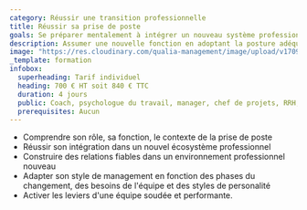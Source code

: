 ```yaml
---
category: Réussir une transition professionnelle
title: Réussir sa prise de poste
goals: Se préparer mentalement à intégrer un nouveau système professionnel
description: Assumer une nouvelle fonction en adoptant la posture adéquate
image: "https://res.cloudinary.com/qualia-management/image/upload/v1709193921/flower_xtyxkp.jpg"
_template: formation
infobox:
  superheading: Tarif individuel
  heading: 700 € HT soit 840 € TTC
  duration: 4 jours
  public: Coach, psychologue du travail, manager, chef de projets, RRH, consultant
  prerequisites: Aucun
---
```


- Comprendre son rôle, sa fonction, le contexte de la prise de poste
- Réussir son intégration dans un nouvel écosystème professionnel
- Construire des relations fiables dans un environnement professionnel nouveau
- Adapter son style de management en fonction des phases du changement, des besoins de l'équipe et des styles de personalité
- Activer les leviers d'une équipe soudée et performante.
